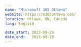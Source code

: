 ```yaml
---
name: "Microsoft 365 Ottawa"
website: https://m365ottawa.com/
location: Ottawa, ON, Canada
lang: English

date_start: 2023-09-29
date_end:   2023-09-29
---
```

